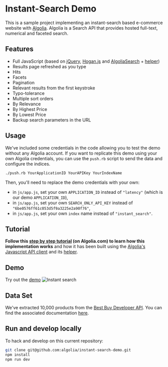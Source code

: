 Instant-Search Demo
====================

This is a sample project implementing an instant-search based e-commerce website with [Algolia](http://www.algolia.com). Algolia is a Search API that provides hosted full-text, numerical and faceted search.

## Features
* Full JavaScript (based on [jQuery](http://jquery.com/), [Hogan.js](http://twitter.github.io/hogan.js/) and [AlgoliaSearch](https://github.com/algolia/algoliasearch-client-js) + [helper](https://github.com/algolia/algoliasearch-helper-js))
* Results page refreshed as you type
* Hits
* Facets
* Pagination
* Relevant results from the first keystroke
* Typo-tolerance
* Multiple sort orders
* By Relevance
* By Highest Price
* By Lowest Price
* Backup search parameters in the URL

## Usage

We've included some credentials in the code allowing you to test the demo without any Algolia account. If you want to replicate this demo using your own Algolia credentials, you can use the ```push.rb``` script to send the data and configure the indices.

```
./push.rb YourApplicationID YourAPIKey YourIndexName
```

Then, you'll need to replace the demo credentials with your own:
- in ```js/app.js```, set your own ```APPLICATION_ID``` instead of ```"latency"``` (which is our demo ```APPLICATION_ID```),
- in ```js/app.js```, set your own ```SEARCH_ONLY_API_KEY``` instead of ```"6be0576ff61c053d5f9a3225e2a90f76"```,
- in ```js/app.js```, set your own ```index``` name instead of ```"instant_search"```.


## Tutorial

**Follow this [step by step tutorial](https://www.algolia.com/doc/tutorials/instant-search#) (on Algolia.com) to learn how this implementation works** and how it has been built using the [Algolia's Javascript API client](https://github.com/algolia/algoliasearch-client-js) and its [helper](https://github.com/algolia/algoliasearch-helper-js).

## Demo
Try out the [demo](http://demos.algolia.com/instant-search-demo/)
![Instant search](instant-search.gif)

## Data Set
We've extracted 10,000 products from the [Best Buy Developer API](https://developer.bestbuy.com). You can find the associated documentation [here](https://developer.bestbuy.com/documentation/products-api).

## Run and develop locally

To hack and develop on this current repository:

```sh
git clone git@github.com:algolia/instant-search-demo.git
npm install
npm run dev
```
